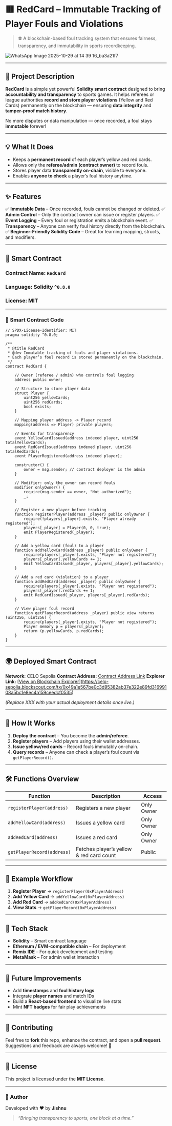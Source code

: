 # 🟥 RedCard – Immutable Tracking of Player Fouls and Violations

> ⚽ A blockchain-based foul tracking system that ensures fairness, transparency, and immutability in sports recordkeeping.

![WhatsApp Image 2025-10-29 at 14 39 16_ba3a21f7](https://github.com/user-attachments/assets/e4dd35f2-75ff-4b76-af14-8364532acd18)



---

## 📘 Project Description

**RedCard** is a simple yet powerful **Solidity smart contract** designed to bring **accountability and transparency** to sports games.
It helps referees or league authorities **record and store player violations** (Yellow and Red Cards) permanently on the blockchain — ensuring **data integrity** and **tamper-proof match history**.

No more disputes or data manipulation — once recorded, a foul stays **immutable** forever!

---

## 💡 What It Does

* Keeps a **permanent record** of each player’s yellow and red cards.
* Allows only the **referee/admin (contract owner)** to record fouls.
* Stores player data **transparently on-chain**, visible to everyone.
* Enables **anyone to check** a player’s foul history anytime.

---

## ✨ Features

✅ **Immutable Data** – Once recorded, fouls cannot be changed or deleted.
✅ **Admin Control** – Only the contract owner can issue or register players.
✅ **Event Logging** – Every foul or registration emits a blockchain event.
✅ **Transparency** – Anyone can verify foul history directly from the blockchain.
✅ **Beginner-Friendly Solidity Code** – Great for learning mapping, structs, and modifiers.

---

## 🚀 Smart Contract

### **Contract Name:** `RedCard`

### **Language:** Solidity `^0.8.0`

### **License:** MIT

---

### 📄 Smart Contract Code

```solidity
// SPDX-License-Identifier: MIT
pragma solidity ^0.8.0;

/**
 * @title RedCard
 * @dev Immutable tracking of fouls and player violations.
 * Each player’s foul record is stored permanently on the blockchain.
 */
contract RedCard {

    // Owner (referee / admin) who controls foul logging
    address public owner;

    // Structure to store player data
    struct Player {
        uint256 yellowCards;
        uint256 redCards;
        bool exists;
    }

    // Mapping player address -> Player record
    mapping(address => Player) private players;

    // Events for transparency
    event YellowCardIssued(address indexed player, uint256 totalYellowCards);
    event RedCardIssued(address indexed player, uint256 totalRedCards);
    event PlayerRegistered(address indexed player);

    constructor() {
        owner = msg.sender; // contract deployer is the admin
    }

    // Modifier: only the owner can record fouls
    modifier onlyOwner() {
        require(msg.sender == owner, "Not authorized");
        _;
    }

    // Register a new player before tracking
    function registerPlayer(address _player) public onlyOwner {
        require(!players[_player].exists, "Player already registered");
        players[_player] = Player(0, 0, true);
        emit PlayerRegistered(_player);
    }

    // Add a yellow card (foul) to a player
    function addYellowCard(address _player) public onlyOwner {
        require(players[_player].exists, "Player not registered");
        players[_player].yellowCards += 1;
        emit YellowCardIssued(_player, players[_player].yellowCards);
    }

    // Add a red card (violation) to a player
    function addRedCard(address _player) public onlyOwner {
        require(players[_player].exists, "Player not registered");
        players[_player].redCards += 1;
        emit RedCardIssued(_player, players[_player].redCards);
    }

    // View player foul record
    function getPlayerRecord(address _player) public view returns (uint256, uint256) {
        require(players[_player].exists, "Player not registered");
        Player memory p = players[_player];
        return (p.yellowCards, p.redCards);
    }
}

```

---

## 🌍 Deployed Smart Contract

**Network:** CELO Sepolia
**Contract Address:** [Contract Address Link](https://celo-sepolia.blockscout.com/tx/0x49a1e567be0c3d95382ab37e322e89fd31699108a5bc1e8ec4a159ceedcf0535)
**Explorer Link:** [[View on Blockchain Explorer](XXX)](https://celo-sepolia.blockscout.com/tx/0x49a1e567be0c3d95382ab37e322e89fd31699108a5bc1e8ec4a159ceedcf0535)

*(Replace XXX with your actual deployment details once live.)*

---

## 🧠 How It Works

1. **Deploy the contract** – You become the **admin/referee**.
2. **Register players** – Add players using their wallet addresses.
3. **Issue yellow/red cards** – Record fouls immutably on-chain.
4. **Query records** – Anyone can check a player’s foul count via `getPlayerRecord()`.

---

## 🛠️ Functions Overview

| Function                   | Description                              | Access     |
| -------------------------- | ---------------------------------------- | ---------- |
| `registerPlayer(address)`  | Registers a new player                   | Only Owner |
| `addYellowCard(address)`   | Issues a yellow card                     | Only Owner |
| `addRedCard(address)`      | Issues a red card                        | Only Owner |
| `getPlayerRecord(address)` | Fetches player’s yellow & red card count | Public     |

---

## 🧩 Example Workflow

1. **Register Player** → `registerPlayer(0xPlayerAddress)`
2. **Add Yellow Card** → `addYellowCard(0xPlayerAddress)`
3. **Add Red Card** → `addRedCard(0xPlayerAddress)`
4. **View Stats** → `getPlayerRecord(0xPlayerAddress)`

---

## 🧱 Tech Stack

* **Solidity** – Smart contract language
* **Ethereum / EVM-compatible chain** – For deployment
* **Remix IDE** – For quick development and testing
* **MetaMask** – For admin wallet interaction

---

## 🌱 Future Improvements

* Add **timestamps** and **foul history logs**
* Integrate **player names** and match IDs
* Build a **React-based frontend** to visualize live stats
* Mint **NFT badges** for fair play achievements

---

## 🤝 Contributing

Feel free to **fork** this repo, enhance the contract, and open a **pull request**.
Suggestions and feedback are always welcome! 💬

---

## 📜 License

This project is licensed under the **MIT License**.

---

### 💬 Author

Developed with ❤️ by **Jishnu**

> *“Bringing transparency to sports, one block at a time.”*
